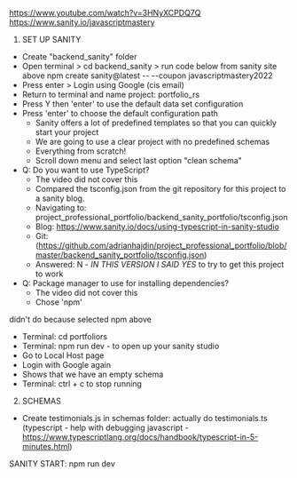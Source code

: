 https://www.youtube.com/watch?v=3HNyXCPDQ7Q
https://www.sanity.io/javascriptmastery

1. SET UP SANITY
- Create "backend_sanity" folder
- Open terminal > cd backend_sanity > run code below from sanity site above
    npm create sanity@latest -- --coupon javascriptmastery2022
- Press enter > Login using Google (cis email)
- Return to terminal and name project: portfolio_rs
- Press Y then 'enter' to use the default data set configuration
- Press 'enter' to choose the default  configuration path
    - Sanity offers a lot of predefined templates so that you can quickly start your project
    - We are going to use a clear project with no predefined schemas
    - Everything from scratch!
    - Scroll down menu and select last option "clean schema"
- Q: Do you want to use TypeScript? 
    - The video did not cover this 
    - Compared the tsconfig.json from the git repository for this project to a sanity blog. 
    - Navigating to: project_professional_portfolio/backend_sanity_portfolio/tsconfig.json
    - Blog: https://www.sanity.io/docs/using-typescript-in-sanity-studio 
    - Git: (https://github.com/adrianhajdin/project_professional_portfolio/blob/master/backend_sanity_portfolio/tsconfig.json)
    - Answered: N - *IN THIS VERSION I SAID YES* to try to get this project to work
- Q: Package manager to use for installing dependencies?
    - The video did not cover this
    - Chose 'npm'
<!-- - Terminal: npm install --> didn't do because selected npm above
- Terminal: cd portfoliors
- Terminal: npm run dev - to open up your sanity studio
- Go to Local Host page
- Login with Google again
- Shows that we have an empty schema
- Terminal: ctrl + c to stop running

2. SCHEMAS
- Create testimonials.js in schemas folder: actually do testimonials.ts (typescript - help with debugging javascript - https://www.typescriptlang.org/docs/handbook/typescript-in-5-minutes.html)
<!-- - Rename index.js to schema.js -->

SANITY START: npm run dev
